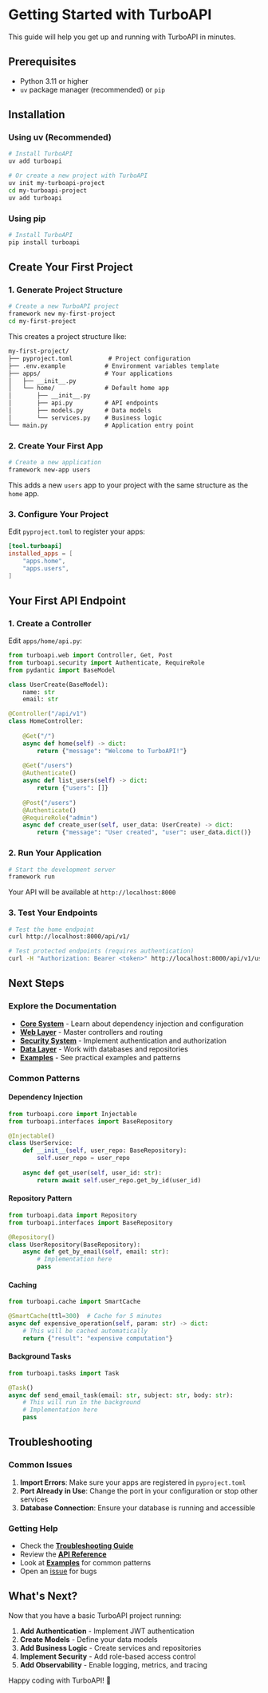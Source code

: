 # Getting Started with TurboAPI

This guide will help you get up and running with TurboAPI in minutes.

## Prerequisites

- Python 3.11 or higher
- `uv` package manager (recommended) or `pip`

## Installation

### Using uv (Recommended)

```bash
# Install TurboAPI
uv add turboapi

# Or create a new project with TurboAPI
uv init my-turboapi-project
cd my-turboapi-project
uv add turboapi
```

### Using pip

```bash
# Install TurboAPI
pip install turboapi
```

## Create Your First Project

### 1. Generate Project Structure

```bash
# Create a new TurboAPI project
framework new my-first-project
cd my-first-project
```

This creates a project structure like:

```txt
my-first-project/
├── pyproject.toml          # Project configuration
├── .env.example           # Environment variables template
├── apps/                  # Your applications
│   ├── __init__.py
│   └── home/              # Default home app
│       ├── __init__.py
│       ├── api.py         # API endpoints
│       ├── models.py      # Data models
│       └── services.py    # Business logic
└── main.py                # Application entry point
```

### 2. Create Your First App

```bash
# Create a new application
framework new-app users
```

This adds a new `users` app to your project with the same structure as the `home` app.

### 3. Configure Your Project

Edit `pyproject.toml` to register your apps:

```toml
[tool.turboapi]
installed_apps = [
    "apps.home",
    "apps.users",
]
```

## Your First API Endpoint

### 1. Create a Controller

Edit `apps/home/api.py`:

```python
from turboapi.web import Controller, Get, Post
from turboapi.security import Authenticate, RequireRole
from pydantic import BaseModel

class UserCreate(BaseModel):
    name: str
    email: str

@Controller("/api/v1")
class HomeController:
    
    @Get("/")
    async def home(self) -> dict:
        return {"message": "Welcome to TurboAPI!"}
    
    @Get("/users")
    @Authenticate()
    async def list_users(self) -> dict:
        return {"users": []}
    
    @Post("/users")
    @Authenticate()
    @RequireRole("admin")
    async def create_user(self, user_data: UserCreate) -> dict:
        return {"message": "User created", "user": user_data.dict()}
```

### 2. Run Your Application

```bash
# Start the development server
framework run
```

Your API will be available at `http://localhost:8000`

### 3. Test Your Endpoints

```bash
# Test the home endpoint
curl http://localhost:8000/api/v1/

# Test protected endpoints (requires authentication)
curl -H "Authorization: Bearer <token>" http://localhost:8000/api/v1/users
```

## Next Steps

### Explore the Documentation

- **[Core System](05-core-system.md)** - Learn about dependency injection and configuration
- **[Web Layer](06-web-layer.md)** - Master controllers and routing
- **[Security System](08-security-system.md)** - Implement authentication and authorization
- **[Data Layer](07-data-layer.md)** - Work with databases and repositories
- **[Examples](14-examples.md)** - See practical examples and patterns

### Common Patterns

#### Dependency Injection

```python
from turboapi.core import Injectable
from turboapi.interfaces import BaseRepository

@Injectable()
class UserService:
    def __init__(self, user_repo: BaseRepository):
        self.user_repo = user_repo
    
    async def get_user(self, user_id: str):
        return await self.user_repo.get_by_id(user_id)
```

#### Repository Pattern

```python
from turboapi.data import Repository
from turboapi.interfaces import BaseRepository

@Repository()
class UserRepository(BaseRepository):
    async def get_by_email(self, email: str):
        # Implementation here
        pass
```

#### Caching

```python
from turboapi.cache import SmartCache

@SmartCache(ttl=300)  # Cache for 5 minutes
async def expensive_operation(self, param: str) -> dict:
    # This will be cached automatically
    return {"result": "expensive computation"}
```

#### Background Tasks

```python
from turboapi.tasks import Task

@Task()
async def send_email_task(email: str, subject: str, body: str):
    # This will run in the background
    # Implementation here
    pass
```

## Troubleshooting

### Common Issues

1. **Import Errors**: Make sure your apps are registered in `pyproject.toml`
2. **Port Already in Use**: Change the port in your configuration or stop other services
3. **Database Connection**: Ensure your database is running and accessible

### Getting Help

- Check the **[Troubleshooting Guide](16-troubleshooting.md)**
- Review the **[API Reference](15-api-reference.md)**
- Look at **[Examples](14-examples.md)** for common patterns
- Open an [issue](https://github.com/alexmarco/turboapi/issues) for bugs

## What's Next?

Now that you have a basic TurboAPI project running:

1. **Add Authentication** - Implement JWT authentication
2. **Create Models** - Define your data models
3. **Add Business Logic** - Create services and repositories
4. **Implement Security** - Add role-based access control
5. **Add Observability** - Enable logging, metrics, and tracing

Happy coding with TurboAPI! 🚀
